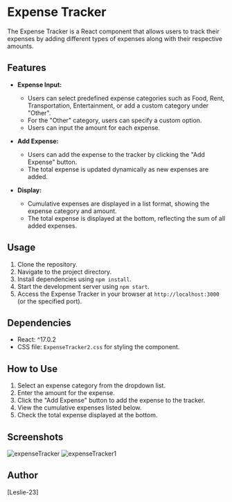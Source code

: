 # Expense Tracker

The Expense Tracker is a React component that allows users to track their expenses by adding different types of expenses along with their respective amounts.

## Features

- **Expense Input:**
  - Users can select predefined expense categories such as Food, Rent, Transportation, Entertainment, or add a custom category under "Other".
  - For the "Other" category, users can specify a custom option.
  - Users can input the amount for each expense.

- **Add Expense:**
  - Users can add the expense to the tracker by clicking the "Add Expense" button.
  - The total expense is updated dynamically as new expenses are added.

- **Display:**
  - Cumulative expenses are displayed in a list format, showing the expense category and amount.
  - The total expense is displayed at the bottom, reflecting the sum of all added expenses.

## Usage

1. Clone the repository.
2. Navigate to the project directory.
3. Install dependencies using `npm install`.
4. Start the development server using `npm start`.
5. Access the Expense Tracker in your browser at `http://localhost:3000` (or the specified port).

## Dependencies

- React: ^17.0.2
- CSS file: `ExpenseTracker2.css` for styling the component.

## How to Use

1. Select an expense category from the dropdown list.
2. Enter the amount for the expense.
3. Click the "Add Expense" button to add the expense to the tracker.
4. View the cumulative expenses listed below.
5. Check the total expense displayed at the bottom.

## Screenshots

![expenseTracker](https://github.com/Leslie-23/expense-tracker/assets/97734325/d9602e0e-a560-4505-8729-38d6ee933ecc)
![expenseTracker1](https://github.com/Leslie-23/expense-tracker/assets/97734325/55717ffc-1f1f-4f05-a317-4ba7759071d5)




## Author

[Leslie-23]
